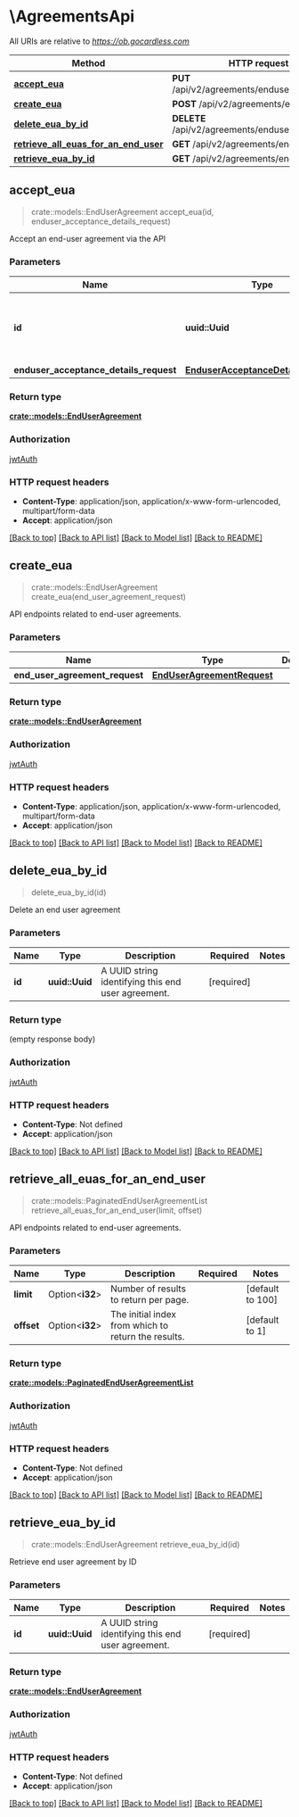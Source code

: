 # \AgreementsApi

All URIs are relative to *https://ob.gocardless.com*

Method | HTTP request | Description
------------- | ------------- | -------------
[**accept_eua**](AgreementsApi.md#accept_eua) | **PUT** /api/v2/agreements/enduser/{id}/accept/ | 
[**create_eua**](AgreementsApi.md#create_eua) | **POST** /api/v2/agreements/enduser/ | 
[**delete_eua_by_id**](AgreementsApi.md#delete_eua_by_id) | **DELETE** /api/v2/agreements/enduser/{id}/ | 
[**retrieve_all_euas_for_an_end_user**](AgreementsApi.md#retrieve_all_euas_for_an_end_user) | **GET** /api/v2/agreements/enduser/ | 
[**retrieve_eua_by_id**](AgreementsApi.md#retrieve_eua_by_id) | **GET** /api/v2/agreements/enduser/{id}/ | 



## accept_eua

> crate::models::EndUserAgreement accept_eua(id, enduser_acceptance_details_request)


Accept an end-user agreement via the API

### Parameters


Name | Type | Description  | Required | Notes
------------- | ------------- | ------------- | ------------- | -------------
**id** | **uuid::Uuid** | A UUID string identifying this end user agreement. | [required] |
**enduser_acceptance_details_request** | [**EnduserAcceptanceDetailsRequest**](EnduserAcceptanceDetailsRequest.md) |  | [required] |

### Return type

[**crate::models::EndUserAgreement**](EndUserAgreement.md)

### Authorization

[jwtAuth](../README.md#jwtAuth)

### HTTP request headers

- **Content-Type**: application/json, application/x-www-form-urlencoded, multipart/form-data
- **Accept**: application/json

[[Back to top]](#) [[Back to API list]](../README.md#documentation-for-api-endpoints) [[Back to Model list]](../README.md#documentation-for-models) [[Back to README]](../README.md)


## create_eua

> crate::models::EndUserAgreement create_eua(end_user_agreement_request)


API endpoints related to end-user agreements.

### Parameters


Name | Type | Description  | Required | Notes
------------- | ------------- | ------------- | ------------- | -------------
**end_user_agreement_request** | [**EndUserAgreementRequest**](EndUserAgreementRequest.md) |  | [required] |

### Return type

[**crate::models::EndUserAgreement**](EndUserAgreement.md)

### Authorization

[jwtAuth](../README.md#jwtAuth)

### HTTP request headers

- **Content-Type**: application/json, application/x-www-form-urlencoded, multipart/form-data
- **Accept**: application/json

[[Back to top]](#) [[Back to API list]](../README.md#documentation-for-api-endpoints) [[Back to Model list]](../README.md#documentation-for-models) [[Back to README]](../README.md)


## delete_eua_by_id

> delete_eua_by_id(id)


Delete an end user agreement

### Parameters


Name | Type | Description  | Required | Notes
------------- | ------------- | ------------- | ------------- | -------------
**id** | **uuid::Uuid** | A UUID string identifying this end user agreement. | [required] |

### Return type

 (empty response body)

### Authorization

[jwtAuth](../README.md#jwtAuth)

### HTTP request headers

- **Content-Type**: Not defined
- **Accept**: application/json

[[Back to top]](#) [[Back to API list]](../README.md#documentation-for-api-endpoints) [[Back to Model list]](../README.md#documentation-for-models) [[Back to README]](../README.md)


## retrieve_all_euas_for_an_end_user

> crate::models::PaginatedEndUserAgreementList retrieve_all_euas_for_an_end_user(limit, offset)


API endpoints related to end-user agreements.

### Parameters


Name | Type | Description  | Required | Notes
------------- | ------------- | ------------- | ------------- | -------------
**limit** | Option<**i32**> | Number of results to return per page. |  |[default to 100]
**offset** | Option<**i32**> | The initial index from which to return the results. |  |[default to 1]

### Return type

[**crate::models::PaginatedEndUserAgreementList**](PaginatedEndUserAgreementList.md)

### Authorization

[jwtAuth](../README.md#jwtAuth)

### HTTP request headers

- **Content-Type**: Not defined
- **Accept**: application/json

[[Back to top]](#) [[Back to API list]](../README.md#documentation-for-api-endpoints) [[Back to Model list]](../README.md#documentation-for-models) [[Back to README]](../README.md)


## retrieve_eua_by_id

> crate::models::EndUserAgreement retrieve_eua_by_id(id)


Retrieve end user agreement by ID

### Parameters


Name | Type | Description  | Required | Notes
------------- | ------------- | ------------- | ------------- | -------------
**id** | **uuid::Uuid** | A UUID string identifying this end user agreement. | [required] |

### Return type

[**crate::models::EndUserAgreement**](EndUserAgreement.md)

### Authorization

[jwtAuth](../README.md#jwtAuth)

### HTTP request headers

- **Content-Type**: Not defined
- **Accept**: application/json

[[Back to top]](#) [[Back to API list]](../README.md#documentation-for-api-endpoints) [[Back to Model list]](../README.md#documentation-for-models) [[Back to README]](../README.md)


